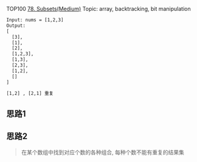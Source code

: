 TOP100
[78. Subsets(Medium)](https://leetcode.com/problems/subsets/)
Topic: array, backtracking, bit manipulation
```html
Input: nums = [1,2,3]
Output:
[
  [3],
  [1],
  [2],
  [1,2,3],
  [1,3],
  [2,3],
  [1,2],
  []
]

[1,2] , [2,1] 重复
```
## 思路1




## 思路2
> 在某个数组中找到对应个数的各种组合, 每种个数不能有重复的结果集